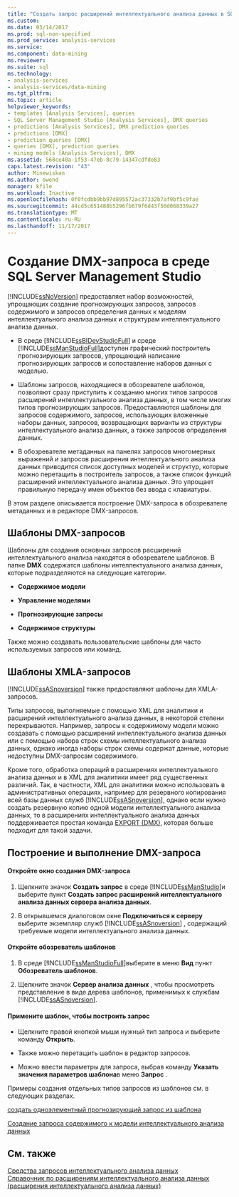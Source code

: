 ```yaml
---
title: "Создать запрос расширений интеллектуального анализа данных в SQL Server Management Studio | Документы Microsoft"
ms.custom: 
ms.date: 03/14/2017
ms.prod: sql-non-specified
ms.prod_service: analysis-services
ms.service: 
ms.component: data-mining
ms.reviewer: 
ms.suite: sql
ms.technology:
- analysis-services
- analysis-services/data-mining
ms.tgt_pltfrm: 
ms.topic: article
helpviewer_keywords:
- templates [Analysis Services], queries
- SQL Server Management Studio [Analysis Services], DMX queries
- predictions [Analysis Services], DMX prediction queries
- predictions [DMX]
- prediction queries [DMX]
- queries [DMX], prediction queries
- mining models [Analysis Services], DMX
ms.assetid: 568ce40a-1f53-47eb-8c79-14347cdfde83
caps.latest.revision: "43"
author: Minewiskan
ms.author: owend
manager: kfile
ms.workload: Inactive
ms.openlocfilehash: 0f0fcdbb9bb97d895572ac37332b7af9bf5c9fae
ms.sourcegitcommit: 44cd5c651488b5296fb679f6d43f50d068339a27
ms.translationtype: MT
ms.contentlocale: ru-RU
ms.lasthandoff: 11/17/2017
---
```

# <a name="create-a-dmx-query-in-sql-server-management-studio"></a>Создание DMX-запроса в среде SQL Server Management Studio
  [!INCLUDE[ssNoVersion](../../includes/ssnoversion-md.md)] предоставляет набор возможностей, упрощающих создание прогнозирующих запросов, запросов содержимого и запросов определения данных к моделям интеллектуального анализа данных и структурам интеллектуального анализа данных.  
  
-   В среде [!INCLUDE[ssBIDevStudioFull](../../includes/ssbidevstudiofull-md.md)] и среде [!INCLUDE[ssManStudioFull](../../includes/ssmanstudiofull-md.md)]доступен графический построитель прогнозирующих запросов, упрощающий написание прогнозирующих запросов и сопоставление наборов данных с моделью.  
  
-   Шаблоны запросов, находящиеся в обозревателе шаблонов, позволяют сразу приступить к созданию многих типов запросов расширений интеллектуального анализа данных, в том числе многих типов прогнозирующих запросов. Предоставляются шаблоны для запросов содержимого, запросов, использующих вложенные наборы данных, запросов, возвращающих варианты из структуры интеллектуального анализа данных, а также запросов определения данных.  
  
-   В обозревателе метаданных на панелях запросов многомерных выражений и запросов расширения интеллектуального анализа данных приводится список доступных моделей и структур, которые можно перетащить в построитель запросов, а также список функций расширений интеллектуального анализа данных. Это упрощает правильную передачу имен объектов без ввода с клавиатуры.  
  
 В этом разделе описывается построение DMX-запроса в обозревателе метаданных и в редакторе DMX-запросов.  
  
##  <a name="BKMK_Templates"></a> Шаблоны DMX-запросов  
 Шаблоны для создания основных запросов расширений интеллектуального анализа находятся в обозревателе шаблонов. В папке **DMX** содержатся шаблоны интеллектуального анализа данных, которые подразделяются на следующие категории.  
  
-   **Содержимое модели**  
  
-   **Управление моделями**  
  
-   **Прогнозирующие запросы**  
  
-   **Содержимое структуры**  
  
 Также можно создавать пользовательские шаблоны для часто используемых запросов или команд.  
  
## <a name="xmla-query-templates"></a>Шаблоны XMLA-запросов  
 [!INCLUDE[ssASnoversion](../../includes/ssasnoversion-md.md)] также предоставляют шаблоны для XMLA-запросов.  
  
 Типы запросов, выполняемые с помощью XML для аналитики и расширений интеллектуального анализа данных, в некоторой степени перекрываются. Например, запросы к содержимому модели можно создавать с помощью расширений интеллектуального анализа данных или с помощью набора строк схемы интеллектуального анализа данных, однако иногда наборы строк схемы содержат данные, которые недоступны DMX-запросам содержимого.  
  
 Кроме того, обработка операций в расширениях интеллектуального анализа данных и в XML для аналитики имеет ряд существенных различий. Так, в частности, XML для аналитики можно использовать в административных операциях, например для резервного копирования всей базы данных служб [!INCLUDE[ssASnoversion](../../includes/ssasnoversion-md.md)], однако если нужно создать резервную копию одной модели интеллектуального анализа данных, то в расширениях интеллектуального анализа данных поддерживается простая команда [EXPORT (DMX)](../../dmx/export-dmx.md), которая больше подходит для такой задачи.  
  
##  <a name="BKMK_Building_Queries"></a> Построение и выполнение DMX-запроса  
  
#### <a name="open-a-new-dmx-query-window"></a>Откройте окно создания DMX-запроса  
  
1.  Щелкните значок **Создать запрос** в среде [!INCLUDE[ssManStudio](../../includes/ssmanstudio-md.md)]и выберите пункт **Создать запрос расширений интеллектуального анализа данных сервера анализа данных**.  
  
2.  В открывшемся диалоговом окне **Подключиться к серверу** выберите экземпляр служб [!INCLUDE[ssASnoversion](../../includes/ssasnoversion-md.md)] , содержащий требуемые модели интеллектуального анализа данных.  
  
#### <a name="open-template-explorer"></a>Откройте обозреватель шаблонов  
  
1.  В среде [!INCLUDE[ssManStudioFull](../../includes/ssmanstudiofull-md.md)]выберите в меню **Вид** пункт **Обозреватель шаблонов**.  
  
2.  Щелкните значок **Сервер анализа данных** , чтобы просмотреть представление в виде дерева шаблонов, применимых к службам [!INCLUDE[ssASnoversion](../../includes/ssasnoversion-md.md)].  
  
#### <a name="apply-a-template-to-build-a-query"></a>Примените шаблон, чтобы построить запрос  
  
-   Щелкните правой кнопкой мыши нужный тип запроса и выберите команду **Открыть**.  
  
-   Также можно перетащить шаблон в редактор запросов.  
  
-   Можно ввести параметры для запроса, выбрав команду **Указать значения параметров шаблона**в меню **Запрос** .  
  
 Примеры создания отдельных типов запросов из шаблонов см. в следующих разделах.  
  
 [создать одноэлементный прогнозирующий запрос из шаблона](../../analysis-services/data-mining/create-a-singleton-prediction-query-from-a-template.md)  
  
 [Создание запроса содержимого к модели интеллектуального анализа данных](../../analysis-services/data-mining/create-a-content-query-on-a-mining-model.md)  
  
## <a name="see-also"></a>См. также  
 [Средства запросов интеллектуального анализа данных](../../analysis-services/data-mining/data-mining-query-tools.md)   
 [Справочник по расширениям интеллектуального анализа данных (расширения интеллектуального анализа данных)](../../dmx/data-mining-extensions-dmx-reference.md)  
  
  
